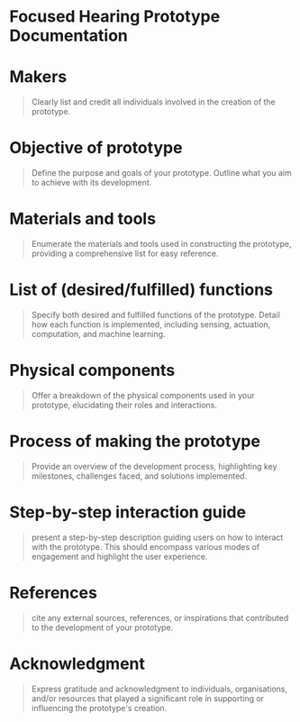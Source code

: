 # Focused Hearing Prototype Documentation

# Makers 

> Clearly list and credit all individuals involved in the creation of the prototype.

# Objective of prototype 

> Define the purpose and goals of your prototype. Outline what you aim to achieve with its development.

# Materials and tools

> Enumerate the materials and tools used in constructing the prototype, providing a comprehensive list for easy reference. 

# List of (desired/fulfilled) functions

> Specify both desired and fulfilled functions of the prototype. Detail how each function is implemented, including sensing, actuation, computation, and machine learning.

# Physical components

> Offer a breakdown of the physical components used in your prototype, elucidating their roles and interactions.

# Process of making the prototype 

> Provide an overview of the development process, highlighting key milestones, challenges faced, and solutions implemented.

# Step-by-step interaction guide 

> present a step-by-step description guiding users on how to interact with the prototype. This should encompass various modes of engagement and highlight 
the user experience.

# References

> cite any external sources, references, or inspirations that contributed to the development of your prototype.

# Acknowledgment

> Express gratitude and acknowledgment to individuals, organisations, and/or resources that played a significant role in supporting or influencing the prototype's creation.